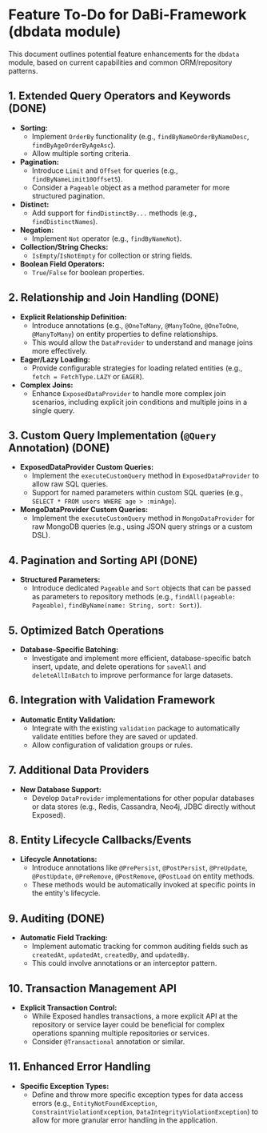 # Feature To-Do for DaBi-Framework (dbdata module)

This document outlines potential feature enhancements for the `dbdata` module, based on current capabilities and common ORM/repository patterns.

## 1. Extended Query Operators and Keywords (DONE)

*   **Sorting:**
    *   Implement `OrderBy` functionality (e.g., `findByNameOrderByNameDesc`, `findByAgeOrderByAgeAsc`).
    *   Allow multiple sorting criteria.
*   **Pagination:**
    *   Introduce `Limit` and `Offset` for queries (e.g., `findByNameLimit10Offset5`).
    *   Consider a `Pageable` object as a method parameter for more structured pagination.
*   **Distinct:**
    *   Add support for `findDistinctBy...` methods (e.g., `findDistinctNames`).
*   **Negation:**
    *   Implement `Not` operator (e.g., `findByNameNot`).
*   **Collection/String Checks:**
    *   `IsEmpty`/`IsNotEmpty` for collection or string fields.
*   **Boolean Field Operators:**
    *   `True`/`False` for boolean properties.

## 2. Relationship and Join Handling (DONE)

*   **Explicit Relationship Definition:**
    *   Introduce annotations (e.g., `@OneToMany`, `@ManyToOne`, `@OneToOne`, `@ManyToMany`) on entity properties to define relationships.
    *   This would allow the `DataProvider` to understand and manage joins more effectively.
*   **Eager/Lazy Loading:**
    *   Provide configurable strategies for loading related entities (e.g., `fetch = FetchType.LAZY` or `EAGER`).
*   **Complex Joins:**
    *   Enhance `ExposedDataProvider` to handle more complex join scenarios, including explicit join conditions and multiple joins in a single query.

## 3. Custom Query Implementation (`@Query` Annotation) (DONE)

*   **ExposedDataProvider Custom Queries:**
    *   Implement the `executeCustomQuery` method in `ExposedDataProvider` to allow raw SQL queries.
    *   Support for named parameters within custom SQL queries (e.g., `SELECT * FROM users WHERE age > :minAge`).
*   **MongoDataProvider Custom Queries:**
    *   Implement the `executeCustomQuery` method in `MongoDataProvider` for raw MongoDB queries (e.g., using JSON query strings or a custom DSL).

## 4. Pagination and Sorting API (DONE)

*   **Structured Parameters:**
    *   Introduce dedicated `Pageable` and `Sort` objects that can be passed as parameters to repository methods (e.g., `findAll(pageable: Pageable)`, `findByName(name: String, sort: Sort)`).

## 5. Optimized Batch Operations

*   **Database-Specific Batching:**
    *   Investigate and implement more efficient, database-specific batch insert, update, and delete operations for `saveAll` and `deleteAllInBatch` to improve performance for large datasets.

## 6. Integration with Validation Framework

*   **Automatic Entity Validation:**
    *   Integrate with the existing `validation` package to automatically validate entities before they are saved or updated.
    *   Allow configuration of validation groups or rules.

## 7. Additional Data Providers

*   **New Database Support:**
    *   Develop `DataProvider` implementations for other popular databases or data stores (e.g., Redis, Cassandra, Neo4j, JDBC directly without Exposed).

## 8. Entity Lifecycle Callbacks/Events

*   **Lifecycle Annotations:**
    *   Introduce annotations like `@PrePersist`, `@PostPersist`, `@PreUpdate`, `@PostUpdate`, `@PreRemove`, `@PostRemove`, `@PostLoad` on entity methods.
    *   These methods would be automatically invoked at specific points in the entity's lifecycle.

## 9. Auditing (DONE)

*   **Automatic Field Tracking:**
    *   Implement automatic tracking for common auditing fields such as `createdAt`, `updatedAt`, `createdBy`, and `updatedBy`.
    *   This could involve annotations or an interceptor pattern.

## 10. Transaction Management API

*   **Explicit Transaction Control:**
    *   While Exposed handles transactions, a more explicit API at the repository or service layer could be beneficial for complex operations spanning multiple repositories or services.
    *   Consider `@Transactional` annotation or similar.

## 11. Enhanced Error Handling

*   **Specific Exception Types:**
    *   Define and throw more specific exception types for data access errors (e.g., `EntityNotFoundException`, `ConstraintViolationException`, `DataIntegrityViolationException`) to allow for more granular error handling in the application.
